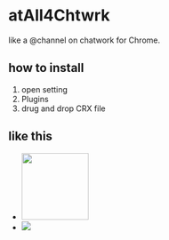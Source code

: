 # atAll4Chtwrk
like a @channel on chatwork for Chrome.

## how to install

1. open setting
2. Plugins
4. drug and drop CRX file

## like this

- <img src="https://github.com/slowbirds/atAll4Chtwrk/blob/feature/images_for_readme/images/sample/at_channel1.jpg" width="120">
- ![](https://github.com/slowbirds/atAll4Chtwrk/blob/feature/images_for_readme/images/sample/at_channel2.jpg)
